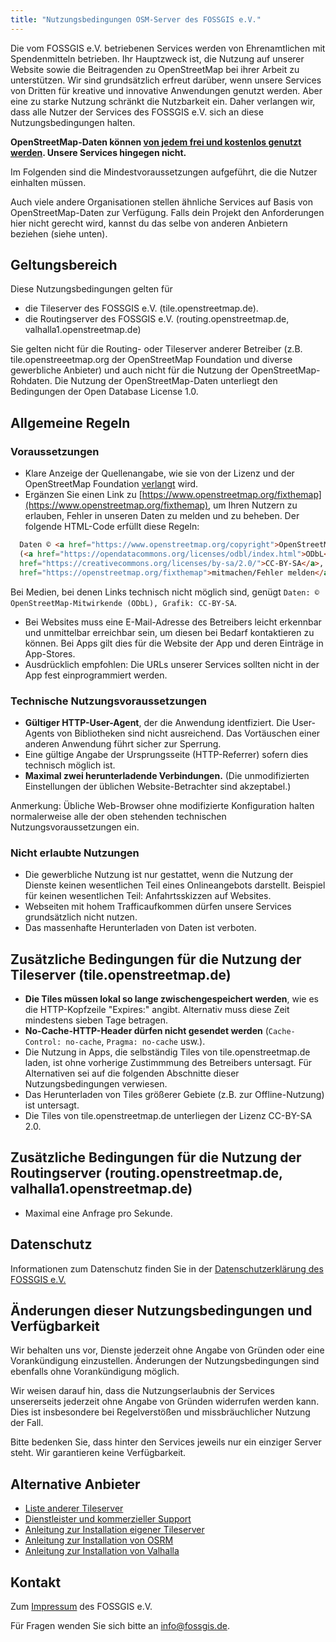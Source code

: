 ```yaml
---
title: "Nutzungsbedingungen OSM-Server des FOSSGIS e.V."
---
```


Die vom FOSSGIS e.V. betriebenen Services werden von Ehrenamtlichen
mit Spendenmitteln betrieben. Ihr Hauptzweck ist, die Nutzung auf unserer
Website sowie die Beitragenden zu OpenStreetMap bei ihrer Arbeit zu unterstützen.
Wir sind grundsätzlich erfreut darüber, wenn unsere Services von Dritten für
kreative und innovative Anwendungen genutzt werden.
Aber eine zu starke Nutzung schränkt die Nutzbarkeit ein. Daher
verlangen wir, dass alle Nutzer der Services des FOSSGIS e.V. sich an diese
Nutzungsbedingungen halten.

**OpenStreetMap-Daten können [von jedem frei und kostenlos genutzt
werden](https://www.openstreetmap.org/copyright). Unsere Services hingegen
nicht.**

Im Folgenden sind die Mindestvoraussetzungen aufgeführt, die die Nutzer
einhalten müssen.

Auch viele andere Organisationen stellen ähnliche Services auf Basis von
OpenStreetMap-Daten zur Verfügung. Falls dein Projekt den Anforderungen hier
nicht gerecht wird, kannst du das selbe von anderen Anbietern beziehen (siehe
unten).

## Geltungsbereich

Diese Nutzungsbedingungen gelten für
* die Tileserver des FOSSGIS e.V. (tile.openstreetmap.de).
* die Routingserver des FOSSGIS e.V. (routing.openstreetmap.de, valhalla1.openstreetmap.de)

Sie gelten nicht für die Routing- oder Tileserver anderer Betreiber (z.B.
tile.openstreeetmap.org der OpenStreetMap Foundation und diverse gewerbliche
Anbieter) und auch nicht für die Nutzung der OpenStreetMap-Rohdaten. Die
Nutzung der OpenStreetMap-Daten unterliegt den Bedingungen der Open Database
License 1.0.

## Allgemeine Regeln

### Voraussetzungen

* Klare Anzeige der Quellenangabe, wie sie von der Lizenz und der
  OpenStreetMap Foundation
  [verlangt](https://www.openstreetmap.org/copyright) wird.
* Ergänzen Sie einen Link zu
  [https://www.openstreetmap.org/fixthemap](https://www.openstreetmap.org/fixthemap),
  um Ihren Nutzern zu erlauben, Fehler in unseren Daten zu melden und zu beheben.
  Der folgende HTML-Code erfüllt diese Regeln:

```html
  Daten © <a href="https://www.openstreetmap.org/copyright">OpenStreetMap</code>-Mitwirkende
  (<a href="https://opendatacommons.org/licenses/odbl/index.html">ODbL</a>), <a
  href="https://creativecommons.org/licenses/by-sa/2.0/">CC-BY-SA</a>, <a
  href="https://openstreetmap.org/fixthemap">mitmachen/Fehler melden</a>
```
  Bei Medien, bei denen Links technisch nicht möglich sind, genügt `Daten: ©
  OpenStreetMap-Mitwirkende (ODbL), Grafik: CC-BY-SA`.
* Bei Websites muss eine E-Mail-Adresse des Betreibers leicht erkennbar und
  unmittelbar erreichbar sein, um diesen bei Bedarf kontaktieren zu können. Bei
  Apps gilt dies für die Website der App und deren Einträge in App-Stores.
* Ausdrücklich empfohlen: Die URLs unserer Services sollten nicht in der App
  fest einprogrammiert werden.

### Technische Nutzungsvoraussetzungen

* **Gültiger HTTP-User-Agent**, der die Anwendung identfiziert. Die User-Agents
  von Bibliotheken sind nicht ausreichend. Das Vortäuschen einer anderen Anwendung
  führt sicher zur Sperrung.
* Eine gültige Angabe der Ursprungsseite (HTTP-Referrer) sofern dies
  technisch möglich ist.
* **Maximal zwei herunterladende Verbindungen.** (Die unmodifizierten
  Einstellungen der üblichen Website-Betrachter sind akzeptabel.)

Anmerkung: Übliche Web-Browser ohne modifizierte Konfiguration halten
normalerweise alle der oben stehenden technischen Nutzungsvoraussetzungen ein.

### Nicht erlaubte Nutzungen

* Die gewerbliche Nutzung ist nur gestattet, wenn die Nutzung der Dienste keinen
  wesentlichen Teil eines Onlineangebots darstellt. Beispiel für keinen
  wesentlichen Teil: Anfahrtsskizzen auf Websites.
* Webseiten mit hohem Trafficaufkommen dürfen unsere Services grundsätzlich
  nicht nutzen.
* Das massenhafte Herunterladen von Daten ist verboten.

## Zusätzliche Bedingungen für die Nutzung der Tileserver (tile.openstreetmap.de)

* **Die Tiles müssen lokal so lange zwischengespeichert werden**, wie es die
  HTTP-Kopfzeile "Expires:" angibt. Alternativ muss diese Zeit mindestens
  sieben Tage betragen.
* **No-Cache-HTTP-Header dürfen nicht gesendet werden** (`Cache-Control:
  no-cache`, `Pragma: no-cache` usw.).
* Die Nutzung in Apps, die selbständig Tiles von tile.openstreetmap.de laden,
  ist ohne vorherige Zustimmmung des Betreibers untersagt. Für Alternativen sei
  auf die folgenden Abschnitte dieser Nutzungsbedingungen verwiesen.
* Das Herunterladen von Tiles größerer Gebiete (z.B. zur Offline-Nutzung) ist
  untersagt.
* Die Tiles von tile.openstreetmap.de unterliegen der Lizenz CC-BY-SA 2.0.

## Zusätzliche Bedingungen für die Nutzung der Routingserver (routing.openstreetmap.de, valhalla1.openstreetmap.de)

* Maximal eine Anfrage pro Sekunde.

## Datenschutz

Informationen zum Datenschutz finden Sie in der
[Datenschutzerklärung des FOSSGIS e.V.](https://www.fossgis.de/datenschutzerkl%C3%A4rung/)

## Änderungen dieser Nutzungsbedingungen und Verfügbarkeit

Wir behalten uns vor, Dienste jederzeit ohne Angabe von Gründen oder eine
Vorankündigung einzustellen. Änderungen der Nutzungsbedingungen sind ebenfalls
ohne Vorankündigung möglich.

Wir weisen darauf hin, dass die Nutzungserlaubnis der Services unsererseits
jederzeit ohne Angabe von Gründen widerrufen werden kann. Dies ist insbesondere
bei Regelverstößen und missbräuchlicher Nutzung der Fall.

Bitte bedenken Sie, dass hinter den Services jeweils nur ein einziger Server
steht. Wir garantieren keine Verfügbarkeit.

## Alternative Anbieter

* [Liste anderer Tileserver](https://wiki.openstreetmap.org/wiki/TMS)
* [Dienstleister und kommerzieller Support](https://wiki.openstreetmap.org/wiki/Commercial_OSM_Software_and_Services)
* [Anleitung zur Installation eigener Tileserver](https://switch2osm.org/)
* [Anleitung zur Installation von OSRM](https://github.com/Project-OSRM/osrm-backend/wiki)
* [Anleitung zur Installation von Valhalla](https://github.com/valhalla/valhalla)

## Kontakt

Zum [Impressum](https://www.fossgis.de/impressum.html) des FOSSGIS e.V.

Für Fragen wenden Sie sich bitte an info@fossgis.de.
